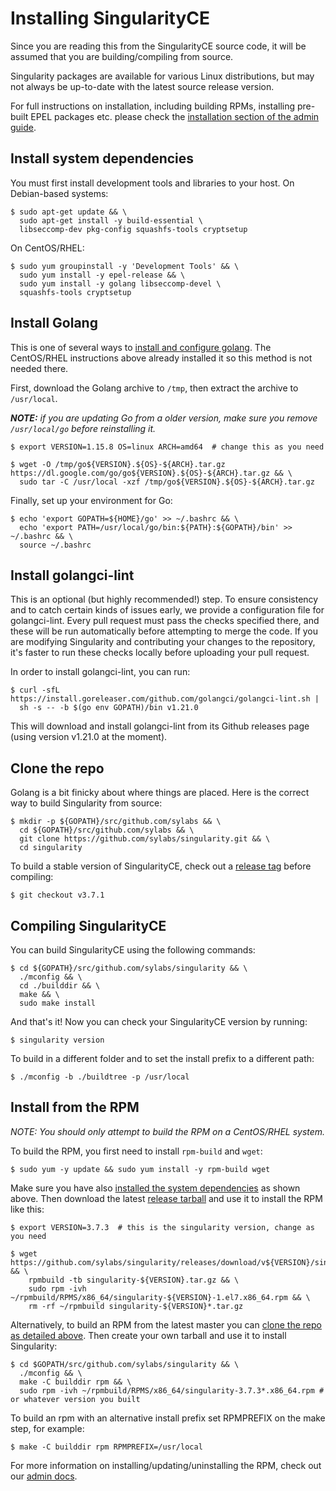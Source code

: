 # Installing SingularityCE

Since you are reading this from the SingularityCE source code, it will be assumed
that you are building/compiling from source.

Singularity packages are available for various Linux distributions, but may not
always be up-to-date with the latest source release version.

For full instructions on installation, including building RPMs,
installing pre-built EPEL packages etc. please check the
[installation section of the admin guide](https://sylabs.io/guides/latest/admin-guide/).

## Install system dependencies

You must first install development tools and libraries to your host.
On Debian-based systems:

```
$ sudo apt-get update && \
  sudo apt-get install -y build-essential \
  libseccomp-dev pkg-config squashfs-tools cryptsetup
```

On CentOS/RHEL:

```
$ sudo yum groupinstall -y 'Development Tools' && \
  sudo yum install -y epel-release && \
  sudo yum install -y golang libseccomp-devel \
  squashfs-tools cryptsetup
```

## Install Golang

This is one of several ways to [install and configure golang](https://golang.org/doc/install).
The CentOS/RHEL instructions above already installed it so this method is not needed there.

First, download the Golang archive to `/tmp`, then extract the archive to `/usr/local`.

_**NOTE:** if you are updating Go from a older version, make sure you remove `/usr/local/go` before
reinstalling it._

```
$ export VERSION=1.15.8 OS=linux ARCH=amd64  # change this as you need

$ wget -O /tmp/go${VERSION}.${OS}-${ARCH}.tar.gz https://dl.google.com/go/go${VERSION}.${OS}-${ARCH}.tar.gz && \
  sudo tar -C /usr/local -xzf /tmp/go${VERSION}.${OS}-${ARCH}.tar.gz
```

Finally, set up your environment for Go:

```
$ echo 'export GOPATH=${HOME}/go' >> ~/.bashrc && \
  echo 'export PATH=/usr/local/go/bin:${PATH}:${GOPATH}/bin' >> ~/.bashrc && \
  source ~/.bashrc
```

## Install golangci-lint

This is an optional (but highly recommended!) step. To ensure
consistency and to catch certain kinds of issues early, we provide a
configuration file for golangci-lint. Every pull request must pass the
checks specified there, and these will be run automatically before
attempting to merge the code. If you are modifying Singularity and
contributing your changes to the repository, it's faster to run these
checks locally before uploading your pull request.

In order to install golangci-lint, you can run:

```
$ curl -sfL https://install.goreleaser.com/github.com/golangci/golangci-lint.sh |
  sh -s -- -b $(go env GOPATH)/bin v1.21.0
```

This will download and install golangci-lint from its Github releases
page (using version v1.21.0 at the moment).

## Clone the repo

Golang is a bit finicky about where things are placed. Here is the correct way
to build Singularity from source:

```
$ mkdir -p ${GOPATH}/src/github.com/sylabs && \
  cd ${GOPATH}/src/github.com/sylabs && \
  git clone https://github.com/sylabs/singularity.git && \
  cd singularity
```

To build a stable version of SingularityCE, check out a [release tag](https://github.com/sylabs/singularity/tags) before compiling:

```
$ git checkout v3.7.1
```

## Compiling SingularityCE

You can build SingularityCE using the following commands:

```
$ cd ${GOPATH}/src/github.com/sylabs/singularity && \
  ./mconfig && \
  cd ./builddir && \
  make && \
  sudo make install
```

And that's it! Now you can check your SingularityCE version by running:

```
$ singularity version
```
To build in a different folder and to set the install prefix to a different path:

```
$ ./mconfig -b ./buildtree -p /usr/local
```

## Install from the RPM

*NOTE: You should only attempt to build the RPM on a CentOS/RHEL system.*

To build the RPM, you first need to install `rpm-build` and `wget`:

```
$ sudo yum -y update && sudo yum install -y rpm-build wget
```

Make sure you have also 
[installed the system dependencies](#install-system-dependencies)
as shown above.  Then download the latest 
[release tarball](https://github.com/sylabs/singularity/releases)
and use it to install the RPM like this: 

```
$ export VERSION=3.7.3  # this is the singularity version, change as you need

$ wget https://github.com/sylabs/singularity/releases/download/v${VERSION}/singularity-${VERSION}.tar.gz && \
    rpmbuild -tb singularity-${VERSION}.tar.gz && \
    sudo rpm -ivh ~/rpmbuild/RPMS/x86_64/singularity-${VERSION}-1.el7.x86_64.rpm && \
    rm -rf ~/rpmbuild singularity-${VERSION}*.tar.gz
```

Alternatively, to build an RPM from the latest master you can 
[clone the repo as detailed above](#clone-the-repo).  Then create your own
tarball and use it to install Singularity:

```
$ cd $GOPATH/src/github.com/sylabs/singularity && \
  ./mconfig && \
  make -C builddir rpm && \
  sudo rpm -ivh ~/rpmbuild/RPMS/x86_64/singularity-3.7.3*.x86_64.rpm # or whatever version you built
```

To build an rpm with an alternative install prefix set RPMPREFIX on the
make step, for example:

```
$ make -C builddir rpm RPMPREFIX=/usr/local
```

For more information on installing/updating/uninstalling the RPM, check out our 
[admin docs](https://www.sylabs.io/guides/3.7/admin-guide/admin_quickstart.html).
